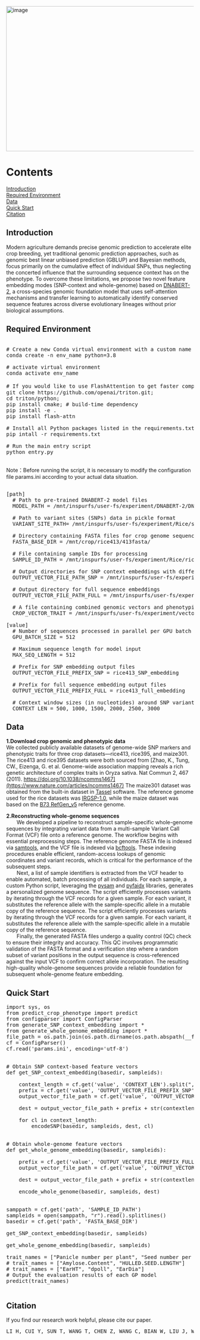 <img width="558" height="390" alt="image" src="https://github.com/user-attachments/assets/57531a45-febe-4d75-aafa-67dbf75ebfaf" />


# Contents
[Introduction](#introduction)  
[Required Environment](#required-environment)  
[Data](#data)  
[Quick Start](#quick-start)  
[Citation](#citation)  


## Introduction
Modern agriculture demands precise genomic prediction to accelerate elite crop breeding, yet traditional genomic prediction approaches, such as genomic best linear unbiased prediction (GBLUP) and Bayesian methods, focus primarily on the cumulative effect of individual SNPs, thus neglecting the concerted influence that the surrounding sequence context has on the phenotype. To overcome these limitations, we propose two novel feature embedding modes (SNP-context and whole-genome) based on [DNABERT-2](https://github.com/MAGICS-LAB/DNABERT_2/tree/main), a cross-species genomic foundation model that uses self-attention mechanisms and transfer learning to automatically identify conserved sequence features across diverse evolutionary lineages without prior biological assumptions. 


## Required Environment

<pre> 
# Create a new Conda virtual environment with a custom name and specify Python version   
conda create -n env_name python=3.8

# activate virtual environment  
conda activate env_name  

# If you would like to use FlashAttention to get faster computation speeds and lower memory costs，you can install relative packages from source
git clone https://github.com/openai/triton.git;
cd triton/python;
pip install cmake; # build-time dependency
pip install -e .
pip install flash-attn
  
# Install all Python packages listed in the requirements.txt file
pip intall -r requirements.txt

# Run the main entry script
python entry.py

</pre>

Note：Before running the script, it is necessary to modify the configuration file params.ini according to your actual data situation.

<pre>
  
[path]
  # Path to pre-trained DNABERT-2 model files
  MODEL_PATH = /mnt/inspurfs/user-fs/experiment/DNABERT-2/DNABERT-2-117M

  # Path to variant sites (SNPs) data in pickle format
  VARIANT_SITE_PATH​= /mnt/inspurfs/user-fs/experiment/Rice/snposrice413.pkl

  # Directory containing FASTA files for crop genome sequences
  FASTA_BASE_DIR = /mnt/crop/rice413/413fasta/

  # File containing sample IDs for processing
  SAMPLE_ID_PATH = /mnt/inspurfs/user-fs/experiment/Rice/riceid413.txt

  # Output directories for SNP context embeddings with different window sizes
  OUTPUT_VECTOR_FILE_PATH_SNP = /mnt/inspurfs/user-fs/experiment/Rice/SNPvect/

  # Output directory for full sequence embeddings
  OUTPUT_VECTOR_FILE_PATH_FULL = /mnt/inspurfs/user-fs/experiment/Rice/Fullvect/  
  
  # A file containing combined genomic vectors and phenotypic traits, linked by sample IDs.
  CROP_VECTOR_TRAIT = /mnt/inspurfs/user-fs/experiment/vectortrait_rice413.csv

[value]
  # Number of sequences processed in parallel per GPU batch
  GPU_BATCH_SIZE = 512
  
  # Maximum sequence length for model input
  MAX_SEQ_LENGTH = 512
  
  # Prefix for SNP embedding output files
  OUTPUT_VECTOR_FILE_PREFIX_SNP = rice413_SNP_embedding
  
  # Prefix for full sequence embedding output files
  OUTPUT_VECTOR_FILE_PREFIX_FULL = rice413_full_embedding
  
  # Context window sizes (in nucleotides) around SNP variant sites
  CONTEXT_LEN = 500, 1000, 1500, 2000, 2500, 3000
</pre>


## Data
**1.Download crop genomic and phenotypic data**    
    We collected publicly available datasets of genome-wide SNP markers and phenotypic traits for three crop datasets—rice413, rice395, and maize301. The rice413 and rice395 datasets were both sourced from [Zhao, K., Tung, CW., Eizenga, G. et al. Genome-wide association mapping reveals a rich genetic architecture of complex traits in Oryza sativa. Nat Commun 2, 467 (2011). https://doi.org/10.1038/ncomms1467](https://www.nature.com/articles/ncomms1467) The maize301 dataset was obtained from the built-in dataset in [Tassel](https://pubmed.ncbi.nlm.nih.gov/17586829/) software. The reference genome used for the rice datasets was [IRGSP-1.0](https://plants.ensembl.org/Oryza_sativa/Info/Index), while the maize dataset was based on the [B73 RefGen_v5](https://plants.ensembl.org/Zea_mays/Info/Index) reference genome.

**2.Reconstructing whole-genome sequences**  
&emsp;&emsp;We developed a pipeline to reconstruct sample-specific whole-genome sequences by integrating variant data from a multi-sample Variant Call Format (VCF) file onto a reference genome. The workflow begins with essential preprocessing steps. The reference genome FASTA file is indexed via [samtools](https://github.com/samtools/samtools), and the VCF file is indexed via [bcftools](https://github.com/samtools/bcftools). These indexing procedures enable efficient, random-access lookups of genomic coordinates and variant records, which is critical for the performance of the subsequent steps.   
&emsp;&emsp;Next, a list of sample identifiers is extracted from the VCF header to enable automated, batch processing of all individuals. For each sample, a custom Python script, leveraging the [pysam](https://pypi.org/project/pysam/) and [pyfaidx](https://pypi.org/project/pyfaidx/) libraries, generates a personalized genome sequence. The script efficiently processes variants by iterating through the VCF records for a given sample. For each variant, it substitutes the reference allele with the sample-specific allele in a mutable copy of the reference sequence. The script efficiently processes variants by iterating through the VCF records for a given sample. For each variant, it substitutes the reference allele with the sample-specific allele in a mutable copy of the reference sequence.  
&emsp;&emsp;Finally, the generated FASTA files undergo a quality control (QC) check to ensure their integrity and accuracy. This QC involves programmatic validation of the FASTA format and a verification step where a random subset of variant positions in the output sequence is cross-referenced against the input VCF to confirm correct allele incorporation. The resulting high-quality whole-genome sequences provide a reliable foundation for subsequent whole-genome feature embedding.

## Quick Start

<pre>
import sys, os
from predict_crop_phenotype import predict
from configparser import ConfigParser
from generate_SNP_context_embedding import *
from generate_whole_genome_embedding import *
file_path = os.path.join(os.path.dirname(os.path.abspath(__file__)), "params.ini")
cf = ConfigParser()
cf.read('params.ini', encoding='utf-8')


# Obtain SNP context-based feature vectors
def get_SNP_context_embedding(basedir, sampleids):

    context_length = cf.get('value', 'CONTEXT_LEN').split(",")
    prefix = cf.get('value', 'OUTPUT_VECTOR_FILE_PREFIX_SNP')
    output_vector_file_path = cf.get('value', 'OUTPUT_VECTOR_FILE_PATH_SNP')

    dest = output_vector_file_path + prefix + str(contextlen) + ".csv"

    for cl in context_length:
        encodeSNP(basedir, sampleids, dest, cl)


# Obtain whole-genome feature vectors
def get_whole_genome_embedding(basedir, sampleids):

    prefix = cf.get('value', 'OUTPUT_VECTOR_FILE_PREFIX_FULL')
    output_vector_file_path = cf.get('value', 'OUTPUT_VECTOR_FILE_PATH_FULL')

    dest = output_vector_file_path + prefix + str(contextlen) + ".csv"

    encode_whole_genome(basedir, sampleids, dest)

  
samppath = cf.get('path', 'SAMPLE_ID_PATH')
sampleids = open(samppath, "r").read().splitlines()
basedir = cf.get('path', 'FASTA_BASE_DIR')

get_SNP_context_embedding(basedir, sampleids)

get_whole_genome_embedding(basedir, sampleids)

trait_names = ["Panicle number per plant", "Seed number per panicle", "Amylose content", "Alkali spreading value", "Protein content", "Seed length"]
# trait_names = ["Amylose.Content", "HULLED.SEED.LENGTH"]
# trait_names = ["EarHT", "dpoll", "EarDia"]
# Output the evaluation results of each GP model
predict(trait_names)  

</pre>


## Citation
If you find our research work helpful, please cite our paper.
<pre>
LI H, CUI Y, SUN T, WANG T, CHEN Z, WANG C, BIAN W, LIU J, WANG M, CHEN L, 2025. Research on crop phenotype prediction using SNP context and whole-genome feature embedding. bioRxiv: 2024-2025.
</pre>












